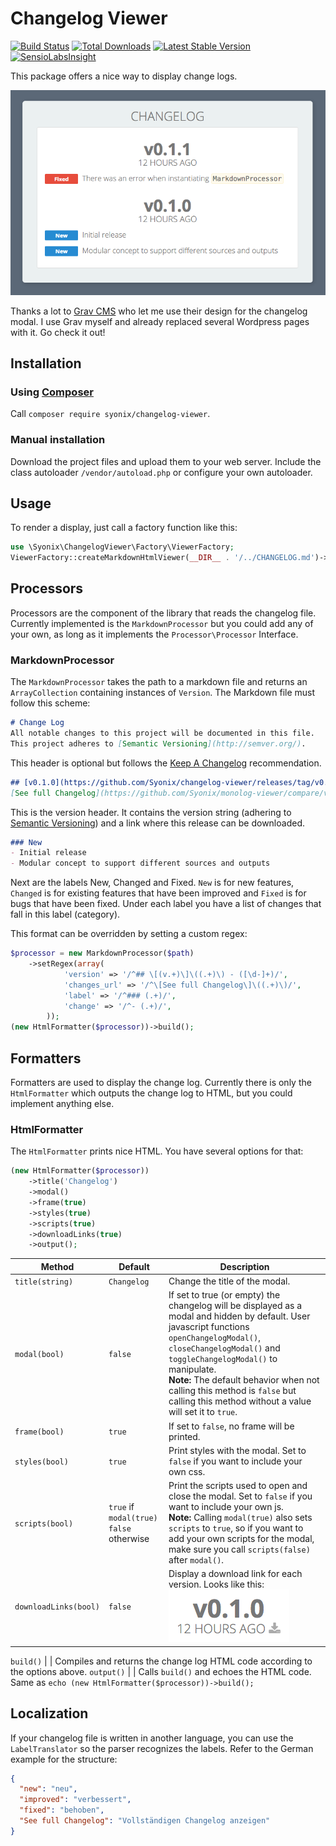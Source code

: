# Changelog Viewer
[![Build Status](https://travis-ci.org/Syonix/changelog-viewer.svg?branch=master)](https://travis-ci.org/Syonix/changelog-viewer)
[![Total Downloads](https://poser.pugx.org/syonix/changelog-viewer/downloads.png)](https://packagist.org/packages/syonix/changelog-viewer)
[![Latest Stable Version](https://poser.pugx.org/syonix/changelog-viewer/v/stable.png)](https://packagist.org/packages/syonix/changelog-viewer)
[![SensioLabsInsight](https://insight.sensiolabs.com/projects/f0f52ed2-925c-4418-ba88-89c281bf4d44/mini.png)](https://insight.sensiolabs.com/projects/f0f52ed2-925c-4418-ba88-89c281bf4d44)

This package offers a nice way to display change logs.

![Changelog Viewer Screenshot](https://github.com/Syonix/changelog-viewer/raw/master/demo/screenshot.png)

Thanks a lot to [Grav CMS](http://getgrav.org) who let me use their design for the changelog modal. I use Grav myself and already replaced several Wordpress pages with it. Go check it out!

## Installation
### Using [Composer](https://getcomposer.org)
Call `composer require syonix/changelog-viewer`.

### Manual installation
Download the project files and upload them to your web server. 
Include the class autoloader `/vendor/autoload.php` or configure your own autoloader.

## Usage
To render a display, just call a factory function like this:
```php
use \Syonix\ChangelogViewer\Factory\ViewerFactory;
ViewerFactory::createMarkdownHtmlViewer(__DIR__ . '/../CHANGELOG.md')->build();
```

## Processors
Processors are the component of the library that reads the changelog file. Currently implemented is the `MarkdownProcessor` but you could add any of your own, as long as it implements the `Processor\Processor` Interface.

### MarkdownProcessor
The `MarkdownProcessor` takes the path to a markdown file and returns an `ArrayCollection` containing instances of `Version`.
The Markdown file must follow this scheme:
```md
# Change Log
All notable changes to this project will be documented in this file.
This project adheres to [Semantic Versioning](http://semver.org/).
```
This header is optional but follows the [Keep A Changelog](http://keepachangelog.com/) recommendation.

```md
## [v0.1.0](https://github.com/Syonix/changelog-viewer/releases/tag/v0.1.0) - 2016-01-23
[See full Changelog](https://github.com/Syonix/monolog-viewer/compare/v4.0.1...v4.0.2)
```
This is the version header. It contains the version string (adhering to [Semantic Versioning](http://semver.org/)) and a link where this release can be downloaded.

```md
### New
- Initial release
- Modular concept to support different sources and outputs
```

Next are the labels New, Changed and Fixed. `New` is for new features, `Changed` is for existing features that have been improved and `Fixed` is for bugs that have been fixed.
Under each label you have a list of changes that fall in this label (category).

This format can be overridden by setting a custom regex:
```php
$processor = new MarkdownProcessor($path)
    ->setRegex(array(
            'version' => '/^## \[(v.+)\]\((.+)\) - ([\d-]+)/',
            'changes_url' => '/^\[See full Changelog\]\((.+)\)/',
            'label' => '/^### (.+)/',
            'change' => '/^- (.+)/',
        ));
(new HtmlFormatter($processor))->build();
```

## Formatters
Formatters are used to display the change log. Currently there is only the `HtmlFormatter` which outputs the change log to HTML, but you could implement anything else.

### HtmlFormatter
The `HtmlFormatter` prints nice HTML. You have several options for that:
```php
(new HtmlFormatter($processor))
    ->title('Changelog')
    ->modal()
    ->frame(true)
    ->styles(true)
    ->scripts(true)
    ->downloadLinks(true)
    ->output();
```

Method | Default | Description
-------|---------|-----------------------------
`title(string)` | `Changelog` | Change the title of the modal.
`modal(bool)` | `false` | If set to true (or empty) the changelog will be displayed as a modal and hidden by default. User javascript functions `openChangelogModal()`, `closeChangelogModal()` and `toggleChangelogModal()` to manipulate. <br>**Note:** The default behavior when not calling this method is `false` but calling this method without a value will set it to `true`.
`frame(bool)` | `true` | If set to `false`, no frame will be printed.
`styles(bool)` | `true` | Print styles with the modal. Set to `false` if you want to include your own css.
`scripts(bool)` | `true` if `modal(true)` <br> `false` otherwise | Print the scripts used to open and close the modal. Set to `false` if you want to include your own js. <br>**Note:** Calling `modal(true)` also sets `scripts` to `true`, so if you want to add your own scripts for the modal, make sure you call `scripts(false)` after `modal()`.
`downloadLinks(bool)` | `false` | Display a download link for each version. Looks like this:<br> ![Download Button](https://github.com/Syonix/changelog-viewer/raw/master/demo/download_button.png)

`build()` | | Compiles and returns the change log HTML code according to the options above.
`output()` | | Calls `build()` and echoes the HTML code. <br>Same as `echo (new HtmlFormatter($processor))->build();`

## Localization

If your changelog file is written in another language, you can use the `LabelTranslator` so the parser recognizes the labels. Refer to the German example for the structure:
```json
{
  "new": "neu",
  "improved": "verbessert",
  "fixed": "behoben",
  "See full Changelog": "Vollständigen Changelog anzeigen"
}
```
